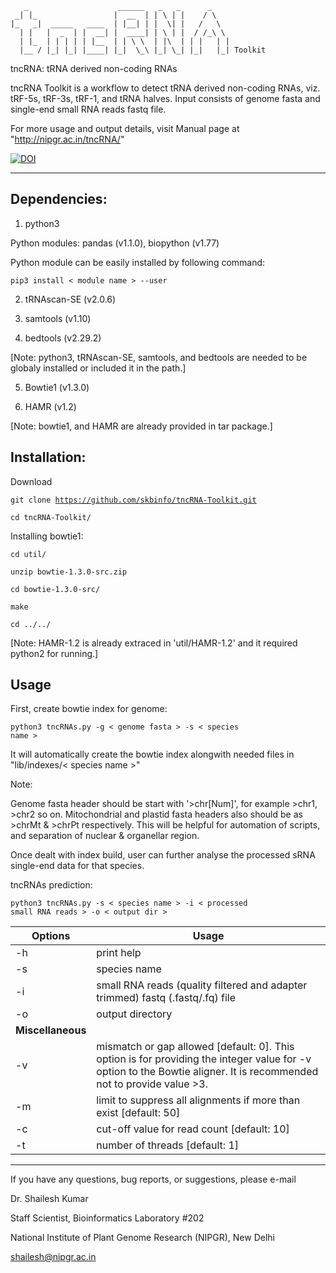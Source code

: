        _                    ______   _   _      _
     _| |_                 |  __  | | \ | |    / \
    |_   _|  _____   ____  | |__| | |  \| |   /   \
      | |   |  _  | |  __| |  ____| | \ | |  / /_\ \
      | |_  | | | | | |__  | | \ \  | |\  | | |   | |
      |__ / |_| |_| |____| |_|  \_\ |_| \_| |_|   |_| Toolkit

                                                                      
 tncRNA: tRNA derived non-coding RNAs

 tncRNA Toolkit is a workflow to detect tRNA derived non-coding RNAs, viz. tRF-5s, tRF-3s, tRF-1, and tRNA halves.
 Input consists of genome fasta and single-end small RNA reads fastq file.

 For more usage and output details, visit Manual page at "http://nipgr.ac.in/tncRNA/"



[![DOI](https://zenodo.org/badge/387762887.svg)](https://zenodo.org/badge/latestdoi/387762887)


-------------------------------------------------------------------------------------------------------

## Dependencies:
1. python3

Python modules: pandas (v1.1.0), biopython (v1.77)

Python module can be easily installed by following command:

<code>pip3 install < module name > --user</code>

2. tRNAscan-SE (v2.0.6)
 
3. samtools (v1.10)

4. bedtools (v2.29.2)
       
[Note: python3, tRNAscan-SE, samtools, and bedtools are needed to be globaly installed or included it in the path.]
       
5. Bowtie1 (v1.3.0)
       
6. HAMR (v1.2)
       
[Note: bowtie1, and HAMR are already provided in tar package.]
       
## Installation:
Download
       
<code>git clone https://github.com/skbinfo/tncRNA-Toolkit.git</code>

<code>cd tncRNA-Toolkit/</code>

Installing bowtie1:

<code>cd util/</code>

<code>unzip bowtie-1.3.0-src.zip</code>

<code>cd bowtie-1.3.0-src/</code>

<code>make</code>

<code>cd ../../</code>

[Note: HAMR-1.2 is already extraced in 'util/HAMR-1.2' and it required python2 for running.]

## Usage

First, create bowtie index for genome:

<code>python3 tncRNAs.py -g < genome fasta > -s < species name ></code>

It will automatically create the bowtie index alongwith needed files in "lib/indexes/< species name >"

Note:
       
Genome fasta header should be start with '>chr[Num]', for example >chr1, >chr2 so on. Mitochondrial and plastid fasta headers also should be as >chrMt & >chrPt respectively. This will be helpful for automation of scripts, and separation of nuclear & organellar region.

Once dealt with index build, user can further analyse the processed sRNA single-end data for that species.

tncRNAs prediction:

<code>python3 tncRNAs.py -s < species name > -i < processed small RNA reads > -o < output dir ></code>
       
| Options | Usage |
|---------|-------|
| -h |     print help | 
| -s |   species name |
| -i |   small RNA reads (quality filtered and adapter trimmed) fastq (.fastq/.fq) file |
| -o |   output directory |
| **Miscellaneous** | |
| -v   <int> |  mismatch or gap allowed [default: 0]. This option is for providing the integer value for -v option to the Bowtie aligner. It is recommended not to provide value >3. |
| -m   <int> | limit to suppress all alignments if more than exist [default: 50] |
| -c   <int> | cut-off value for read count [default: 10] |
| -t   <int> | number of threads [default: 1] |

--------------------------------------------------------------------------------------------------------------------
 If you have any questions, bug reports, or suggestions, please e-mail

   Dr. Shailesh Kumar
   
   Staff Scientist, Bioinformatics Laboratory #202
   
   National Institute of Plant Genome Research (NIPGR), New Delhi
    
   shailesh@nipgr.ac.in
